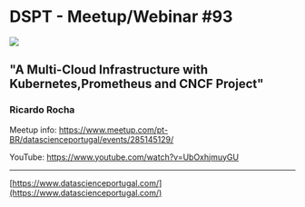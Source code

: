 # DSPT - Meetup/Webinar #93

![](https://secure-content.meetupstatic.com/images/classic-events/503239241/676x380.webp)

## "A Multi-Cloud Infrastructure with Kubernetes,Prometheus and CNCF Project"
###  Ricardo Rocha

Meetup info: https://www.meetup.com/pt-BR/datascienceportugal/events/285145129/

YouTube: https://www.youtube.com/watch?v=UbOxhjmuyGU

---
[https://www.datascienceportugal.com/](https://www.datascienceportugal.com/)